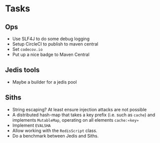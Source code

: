 # Tasks
## Ops
* Use SLF4J to do some debug logging
* Setup CircleCI to publish to maven central 
* Set `codecov.io`
* Put up a nice badge to Maven Central

## Jedis tools
* Maybe a builder for a jedis pool

## Siths
* String escaping? At least ensure injection attacks are not possible
* A distributed hash-map that takes a key prefix (i.e. such as `cache`) and implements `MutableMap`, operating on all elements `cache:«key»`
* Implement `EVALSHA`
* Allow working with the `RedisScript` class.
* Do a benchmark between Jedis and Siths.
